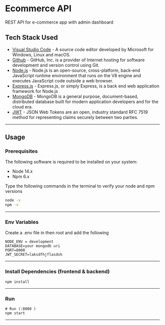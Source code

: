 # Ecommerce API
 REST API for e-commerce app with admin dashboard
## Tech Stack Used

- [Visual Studio Code](https://code.visualstudio.com/) - A source code editor developed by Microsoft for Windows, Linux and macOS.
- [Github](https://github.com/) - GitHub, Inc. is a provider of Internet hosting for software development and version control using Git.
- [Node.js](https://nodejs.org/en/) - Node.js is an open-source, cross-platform, back-end JavaScript runtime environment that runs on the V8 engine and executes JavaScript code outside a web browser.
- [Express.js](https://expressjs.com/) - Express.js, or simply Express, is a back end web application framework for Node.js
- [MongoDB](https://www.mongodb.com/) - MongoDB is a general purpose, document-based, distributed database built for modern application developers and for the cloud era.
- [JWT](https://jwt.io/) - JSON Web Tokens are an open, industry standard RFC 7519 method for representing claims securely between two parties.
---

## Usage

### Prerequisites

The following software is required to be installed on your system:

- Node 14.x
- Npm 6.x

Type the following commands in the terminal to verify your node and npm versions

```bash
node -v
npm -v
```

---

### Env Variables

Create a .env file in then root and add the following

```
NODE_ENV = development
DATABASE=your mongodb uri
PORT=8000 
JWT_SECRET=laksdfhjflasdsh
```

---

### Install Dependencies (frontend & backend)

```
npm install
```

---

### Run

```
# Run (:8000 ) 
npm start
```

---
